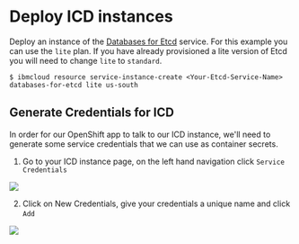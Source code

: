 # Deploy ICD instances
Deploy an instance of the [Databases for Etcd](https://cloud.ibm.com/catalog/services/databases-for-etcd) service. For this example you can use the `lite` plan. If you have already provisioned a lite version of Etcd you will need to change `lite` to `standard`.

```
$ ibmcloud resource service-instance-create <Your-Etcd-Service-Name> databases-for-etcd lite us-south
```

## Generate Credentials for ICD
In order for our OpenShift app to talk to our ICD instance, we'll need to generate some service credentials that we can use as container secrets. 

1. Go to your ICD instance page, on the left hand navigation click `Service Credentials` 

![](https://dsc.cloud/quickshare/icd-service-creds.png)

2. Click on New Credentials, give your credentials a unique name and click `Add`

![](https://dsc.cloud/quickshare/Shared-Image-2019-09-16-13-41-40.png)